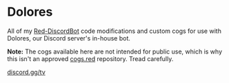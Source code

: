 # Dolores
All of my [Red-DiscordBot](https://github.com/Twentysix26/Red-DiscordBot) code modifications and custom cogs for use with Dolores, our Discord server's in-house bot.


**Note:** The cogs available here are not intended for public use, which is why this isn't an approved [cogs.red](http://cogs.red) repository. Tread carefully.


[discord.gg/tv](https://discord.gg/tv)
